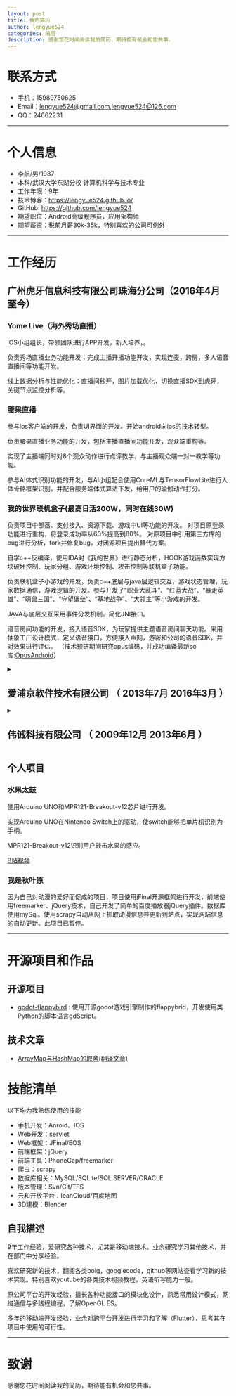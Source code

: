 ```yaml
---
layout: post
title: 我的简历
author: lengyue524
categories: 简历
description: 感谢您花时间阅读我的简历，期待能有机会和您共事。
---
```

# 联系方式

- 手机：15989750625
- Email：lengyue524@gmail.com,lengyue524@126.com
- QQ：24662231

---

# 个人信息

 - 李航/男/1987
 - 本科/武汉大学东湖分校 计算机科学与技术专业
 - 工作年限：9年
 - 技术博客：https://lengyue524.github.io/
 - GitHub: https://github.com/lengyue524
 - 期望职位：Android高级程序员，应用架构师
 - 期望薪资：税前月薪30k-35k，特别喜欢的公司可例外

---

# 工作经历

## 广州虎牙信息科技有限公司珠海分公司（2016年4月  至今）

### Yome Live（海外秀场直播）
iOS小组组长，带领团队进行APP开发，新人培养，。

负责秀场直播业务功能开发：完成主播开播功能开发，实现连麦，跨房，多人语音直播间等功能开发。

线上数据分析与性能优化：直播间秒开，图片加载优化，切换直播SDK到虎牙，关键节点监控分析等。

### 腰果直播
参与ios客户端的开发，负责UI界面的开发。开始android向ios的技术转型。

负责腰果直播业务功能的开发，包括主播直播间功能开发，观众端重构等。

实现了主播端同时对8个观众动作进行点评教学，与主播观众端一对一教学等功能。

参与AI体式识别功能的开发，与AI小组配合使用CoreML与TensorFlowLite进行人体骨骼框架识别，并配合服务端体式算法下发，给用户的瑜伽动作打分。

### 我的世界联机盒子(最高日活200W，同时在线30W)
负责项目中部落、支付接入、资源下载、游戏中UI等功能的开发。
对项目原登录功能进行重构，将登录成功率从60%提高到80%。
对原项目中引用第三方库的bug进行分析，fork并修复bug，对闭源项目提出替代方案。

自学c++反编译，使用IDA对《我的世界》进行静态分析，HOOK游戏函数实现方块破坏控制、玩家分组、游戏环境控制、攻击控制等联机盒子功能。

负责联机盒子小游戏的开发，负责c++底层与java层逻辑交互，游戏状态管理，玩家数据通信，游戏逻辑的开发。参与开发了“职业大乱斗”、“红蓝大战”、“暴走英雄”、“萌兽三国”、“守望堡垒”、“基地战争”、“大领主”等小游戏的开发。

JAVA与底层交互采用事件分发机制。简化JNI接口。

语音房间功能的开发，接入语音SDK，为玩家提供主题语音房间聊天功能。采用抽象工厂设计模式，定义语音接口，方便接入声网，游密和公司的语音SDK，并对效果进行评估。
（技术预研期间研究opus编码，并成功编译最新so库:[OpusAndroid](https://github.com/lengyue524/OpusAndroid)）

<details>
<summary><h2>爱浦京软件技术有限公司 （ 2013年7月  2016年3月 ）</h2></summary>
公司Android项目组负责人，带领3人团队负责公司Android项目的设计与开发。专注于APP的性能优化与低能耗，指导项目组成员开发性能优异的APP。

<h3> CPIM (公司项目信息管理)</h3>
主要负责项目架构设计。CS接口，数据库的设计与代码编写。使用设计模式、反射与泛型进行接口、数据库逻辑与对象模型之间的解耦，将接口，数据库逻辑模块化。为其他项目节省接口与数据库的开发时间，后面项目使用此模块，只需定义数据模型和网络接口的实现，即可完成服务器对象到本地对象的转换与保存，平均节省项目的开发时间2-3天。

同时参与开发了图片涂鸦功能与界面动画的开发，熟悉自定义view的开发与Android动画的开发。

附件上传功能开发，用户在项目管理工作时会上传项目情况附件到服务器，并且附件数量大。使用生产者消费者模式进行设计，实现多线程上传。


<h3> iBus (智能班车)</h3>
班车信息查询跟踪，使用百度地图实时显示班车位置，用户可查询附近班车并选择班车乘坐。实时界面运用后台服务，进行班车信息轮询查询(轮询间隔由服务端定义)，更新界面班车位置。在项目中建议使用服务器推送方式进行更新，因为推送方式能减轻服务的资源占用并节省app耗电量，但由于服务端无人开发而妥协。为此我设计了**无更新延迟更新策略**，此策略减少网络请求频率，节省了用户流量和电量。

根据客户要求，后台使用leanCload进行数据管理。学习并使用leanCloudSDK并通过数据库接口通用模块完成云服务到客户端的数据管理。

<h3> 移动抄表系统</h3>
用户使用app去客户家中抄表（电表，水表），进行信息收集与查询管理。
使用xUtils框架开发。

复用前面应用中的网络模块，涂鸦模块等。减少开发工作量。

<h3> 其他项目</h3>

<h4> Android公司开发框架</h4>

1. 实现侧滑菜单的注解配置，开发人员不需要修改侧滑菜单代码即可动态添加功能入口菜单。
2. 使用观察者模式，当网络变化时通知响应的网络异常处理模块进行处理。

<h4> 工时管理</h4>

公司工时管理系统的客户端。与现有公司管理系统对接，让公司员工在手机上即可填写工时。

主要负责界面原型设计，接口设计，网络接口的开发。

使用Phonegap进行跨平台的开发，主要负责UI框架选择与网络访问的技术攻关。为公司手机开发打下基础。

</details>

<details>
<summary><h2>伟诚科技有限公司 （ 2009年12月  2013年6月 ）</h2></summary>

<h3> VMSPJ开发平台</h3>
为加速公司开发人员的开发速度与开发效率。实现开发人员对工单界面的配置即可完成工单的开发。

负责平台各种功能的开发，用户界面生成逻辑的封装，数据库升级功能开发与通用导入的开发。

`通过阅读公司前辈的平台代码，让我学习到面向接口编程与模块化设计的重要性，并通过自学设计模式，将这些思想理论化，而更好的运用到今后的项目中去。`


<h3> 移动资产管理项目</h3>
管理移动资产，从物料到形成资产到资产的报废。对其资产进行整个生命周期的管理。

负责开发过程中详细设计的编写，与工单的开发。


<h3> 伟诚资产管理手机版</h3>

为方便移动用户的资产管理，实现用户的移动办公而开发的手机管理软件，此软件与资产管理软件实现对接。

负责项目人员的工作分配，攻克开发中遇到的各种疑难问题。
</details>

## 个人项目

### 水果太鼓
使用Arduino UNO和MPR121-Breakout-v12芯片进行开发。

实现Arduino UNO在Nintendo Switch上的驱动，使switch能够把单片机识别为手柄。

MPR121-Breakout-v12识别用户敲击水果的感应。

[B站视频](https://www.bilibili.com/video/av29849196/)

### 我是秋叶原

因为自己对动漫的爱好而促成的项目，项目使用jFinal开源框架进行开发，前端使用freemarker、jQuery技术，自己开发了简单的百度播放器jQuery插件。数据库使用mySql。使用scrapy自动从网上抓取动漫信息并更新到站点，实现网站信息的自动更新。此项目已暂停。

---

# 开源项目和作品

## 开源项目

 - [godot-flappybird](https://github.com/lengyue524/godot-flappybird) : 使用开源godot游戏引擎制作的flappybrid，开发使用类Python的脚本语言gdScript。

## 技术文章

- [ArrayMap与HashMap的取舍(翻译文章)](http://lengyue524.github.io/android%20tips/2015/08/30/ArrayMap.html)

# 技能清单
以下均为我熟练使用的技能

- 手机开发：Anroid、IOS
- Web开发：servlet
- Web框架：JFinal/EOS
- 前端框架：jQuery
- 前端工具：PhoneGap/freemarker
- 爬虫：scrapy
- 数据库相关：MySQL/SQLite/SQL SERVER/ORACLE
- 版本管理：Svn/Git/TFS
- 云和开放平台：leanCloud/百度地图
- 3D建模：Blender

## 自我描述

9年工作经验，爱研究各种技术，尤其是移动端技术。业余研究学习其他技术，并在部门中分享经验。

喜欢研究新的技术，翻阅各类bolg，googlecode，github等网站查看学习新的技术实现。特别喜欢youtube的各类技术视频教程，英语听写能力一般。

原公司平台的开发经验，擅长各种功能接口的模块化设计，熟悉常用设计模式，网络通信与多线程编程，了解OpenGL ES。

多年的移动端开发经验，业余对跨平台开发进行学习和了解（Flutter），思考其在项目中使用的可行性。

---

# 致谢
感谢您花时间阅读我的简历，期待能有机会和您共事。
